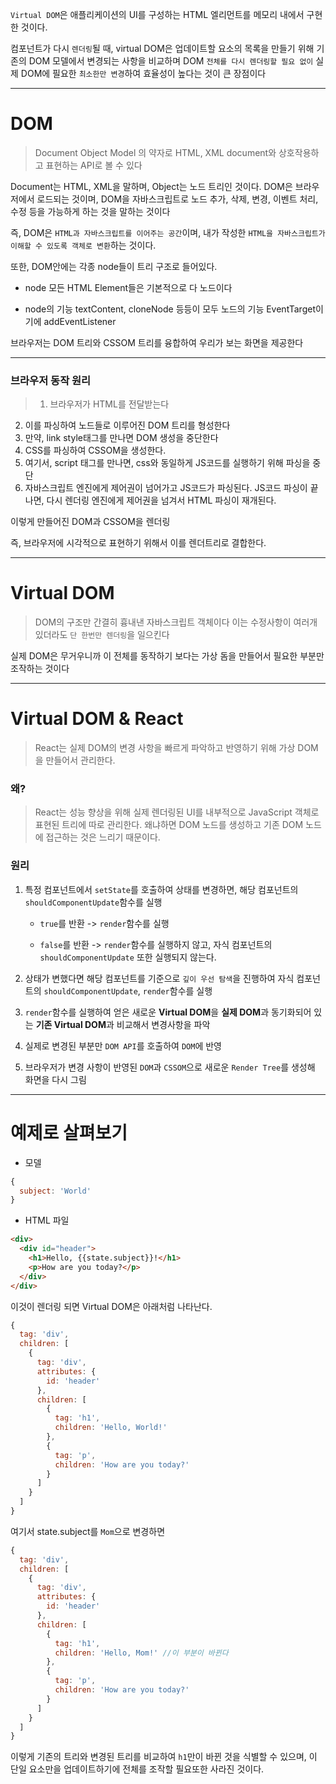 ```Virtual DOM```은 애플리케이션의 UI를 구성하는 HTML 엘리먼트를 메모리 내에서 구현한 것이다.

컴포넌트가 다시 ```렌더링```될 때, virtual DOM은 업데이트할 요소의 목록을 만들기 위해 기존의 DOM 모델에서 변경되는 사항을 비교하며 DOM ```전체를 다시 렌더링할 필요 없이``` 실제 DOM에 필요한 ```최소한만 변경```하여 효율성이 높다는 것이 큰 장점이다




----

# DOM
> Document Object Model 의 약자로 HTML, XML document와 상호작용하고 표현하는 API로 볼 수 있다

Document는 HTML, XML을 말하며, Object는 노드 트리인 것이다. DOM은 브라우저에서 로드되는 것이며, DOM을 자바스크립트로 노드 추가, 삭제, 변경, 이벤트 처리, 수정 등을 가능하게 하는 것을 말하는 것이다




즉, DOM은 ```HTML과 자바스크립트를 이어주는 공간```이며, 내가 작성한 ```HTML을 자바스크립트가 이해할 수 있도록 객체로 변환```하는 것이다.


또한, DOM안에는 각종 node들이 트리 구조로 들어있다.
 
 - node 
 모든 HTML Element들은 기본적으로 다 노드이다
 
 - node의 기능
 textContent, cloneNode 등등이 모두 노드의 기능
 EventTarget이기에 addEventListener 
 
 
 브라우저는 DOM 트리와 CSSOM 트리를 융합하여 우리가 보는 화면을 제공한다
 

----


### 브라우저 동작 원리
>1. 브라우저가 HTML를 전달받는다
2. 이를 파싱하여 노드들로 이루어진 DOM 트리를 형성한다
3. 만약, link style태그를 만나면 DOM 생성을 중단한다
4. CSS를 파싱하여 CSSOM을 생성한다.
5. 여기서, script 태그를 만나면, css와 동일하게 JS코드를 실행하기 위해 파싱을 중단
6. 자바스크립트 엔진에게 제어권이 넘어가고 JS코드가 파싱된다.
JS코드 파싱이 끝나면, 다시 렌더링 엔진에게 제어권을 넘겨서 HTML 파싱이 재개된다.

이렇게 만들어진 DOM과 CSSOM을 렌더링

즉, 브라우저에 시각적으로 표현하기 위해서 이를 렌더트리로 결합한다.





---

# Virtual DOM
> DOM의 구조만 간결히 흉내낸 자바스크립트 객체이다
이는 수정사항이 여러개 있더라도 ```단 한번만 렌더링```을 일으킨다


실제 DOM은 무거우니까 이 전체를 동작하기 보다는 가상 돔을 만들어서 필요한 부분만 조작하는 것이다

---

# Virtual DOM & React
> React는 실제 DOM의 변경 사항을 빠르게 파악하고 반영하기 위해 가상 DOM을 만들어서 관리한다.

### 왜?
>React는 성능 향상을 위해 실제 렌더링된 UI를 내부적으로 JavaScript 객체로 표현된 트리에 따로 관리한다. 왜냐하면 DOM 노드를 생성하고 기존 DOM 노드에 접근하는 것은 느리기 때문이다. 


### 원리
1. 특정 컴포넌트에서 ```setState```를 호출하여 상태를 변경하면, 해당 컴포넌트의 ```shouldComponentUpdate```함수를 실행

    - ```true```를 반환
        ->  ```render```함수를 실행

    - ```false```를 반환
        -> ```render```함수를 실행하지 않고, 
        자식 컴포넌트의 ```shouldComponentUpdate``` 또한 실행되지 않는다.
    
2. 상태가 변했다면 해당 컴포넌트를 기준으로 ```깊이 우선 탐색```을 진행하여 자식 컴포넌트의 ```shouldComponentUpdate```, ```render```함수를 실행

3. ```render```함수를 실행하여 얻은 새로운 **Virtual DOM**을 **실제 DOM**과 동기화되어 있는 **기존 Virtual DOM**과 비교해서 변경사항을 파악

4. 실제로 변경된 부분만 ```DOM API```를 호출하여 ```DOM```에 반영

5. 브라우저가 변경 사항이 반영된 ```DOM```과 ```CSSOM```으로 새로운 ```Render Tree```를 생성해 화면을 다시 그림


----

# 예제로 살펴보기
- 모델
```js
{
  subject: 'World'
}

```
- HTML 파일

```html
<div>
  <div id="header">
    <h1>Hello, {{state.subject}}!</h1>
    <p>How are you today?</p>
  </div>
</div>
```
이것이 렌더링 되면 Virtual DOM은 아래처럼 나타난다.
```js
{
  tag: 'div',
  children: [
    {
      tag: 'div',
      attributes: {
        id: 'header'
      },
      children: [
        {
          tag: 'h1',
          children: 'Hello, World!'
        },
        {
          tag: 'p',
          children: 'How are you today?'
        }
      ]
    }
  ]
}
```

여기서 state.subject를 ```Mom```으로 변경하면

```js
{
  tag: 'div',
  children: [
    {
      tag: 'div',
      attributes: {
        id: 'header'
      },
      children: [
        {
          tag: 'h1',
          children: 'Hello, Mom!' //이 부분이 바뀐다
        },
        {
          tag: 'p',
          children: 'How are you today?'
        }
      ]
    }
  ]
}
```

이렇게 기존의 트리와 변경된 트리를 비교하여 ```h1```만이 바뀐 것을 식별할 수 있으며, 이 단일 요소만을 업데이트하기에 전체를 조작할 필요또한 사라진 것이다.


